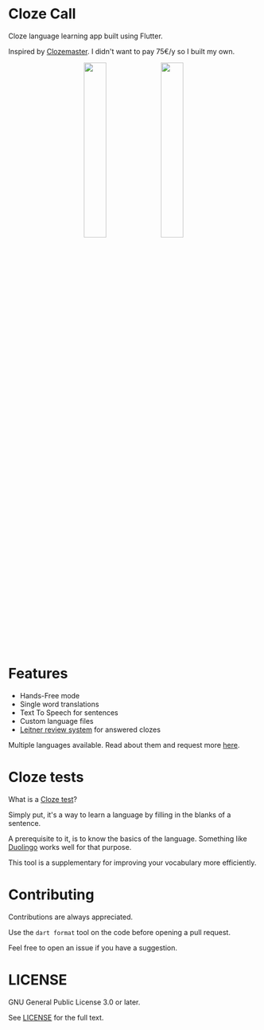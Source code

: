 # Cloze Call

Cloze language learning app built using Flutter.

Inspired by [Clozemaster](https://www.clozemaster.com/). I didn't want to pay 75€/y so I built my own.
<p align="center">
  <img src="https://github.com/user-attachments/assets/10d847ec-7610-4859-b473-52b37ed428bf" width="30%"></img>
  <img src="https://github.com/user-attachments/assets/255c9c7a-d203-4c43-9888-3ac4cc6bc49d" width="30%"></img>
</p>

# Features
- Hands-Free mode
- Single word translations
- Text To Speech for sentences
- Custom language files
- [Leitner review system](https://en.wikipedia.org/wiki/Leitner_system) for answered clozes

Multiple languages available. Read about them and request more [here](https://github.com/dov-vai/ClozeCall-Languages).

# Cloze tests
What is a [Cloze test](https://en.wikipedia.org/wiki/Cloze_test)?

Simply put, it's a way to learn a language by filling in the blanks of a sentence.

A prerequisite to it, is to know the basics of the language. Something like [Duolingo](https://www.duolingo.com/) works well for that purpose.

This tool is a supplementary for improving your vocabulary more efficiently.

# Contributing
Contributions are always appreciated. 

Use the `dart format` tool on the code before opening a pull request.

Feel free to open an issue if you have a suggestion.

# LICENSE
GNU General Public License 3.0 or later.

See [LICENSE](LICENSE) for the full text.
